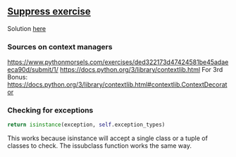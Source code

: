 ## [Suppress exercise](https://www.pythonmorsels.com/exercises/ded322173d47424581be45adaeeca90d/)
Solution [here](https://www.pythonmorsels.com/exercises/ded322173d47424581be45adaeeca90d/solution/)

### Sources on context managers
https://www.pythonmorsels.com/exercises/ded322173d47424581be45adaeeca90d/submit/1/
https://docs.python.org/3/library/contextlib.html
For 3rd Bonus:
https://docs.python.org/3/library/contextlib.html#contextlib.ContextDecorator


### Checking for exceptions
```python
return isinstance(exception, self.exception_types)
```
This works because isinstance will accept a single class or a tuple of classes to check. The issubclass function works the same way.
